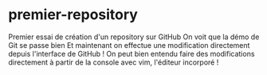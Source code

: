 # premier-repository
Premier essai de création d'un repository sur GitHub
On voit que la démo de Git se passe bien
Et maintenant on effectue une modification directement depuis l'interface de GitHub !
On peut bien entendu faire des modifications directement à partir de la console avec vim, l'éditeur incorporé !
